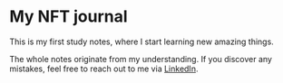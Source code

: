 # My NFT journal

This is my first study notes, where I start learning new amazing things.

The whole notes originate from my understanding. If you discover any mistakes, feel free to reach out to me via [LinkedIn](https://www.linkedin.com/in/ngoc-phan-thieu-856259128/).
